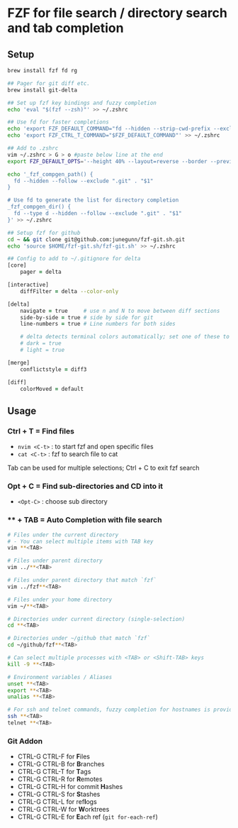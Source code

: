 # FZF for file search / directory search and tab completion

## Setup

```zsh
brew install fzf fd rg

## Pager for git diff etc.
brew install git-delta

## Set up fzf key bindings and fuzzy completion
echo 'eval "$(fzf --zsh)"' >> ~/.zshrc

## Use fd for faster completions
echo 'export FZF_DEFAULT_COMMAND="fd --hidden --strip-cwd-prefix --exclude .git"' >> ~/.zshrc
echo 'export FZF_CTRL_T_COMMAND="$FZF_DEFAULT_COMMAND"' >> ~/.zshrc

## Add to .zshrc
vim ~/.zshrc > G > o #paste below line at the end
export FZF_DEFAULT_OPTS='--height 40% --layout=reverse --border --preview "bat --color=always {}"'

echo '_fzf_compgen_path() {
  fd --hidden --follow --exclude ".git" . "$1"
}

# Use fd to generate the list for directory completion
_fzf_compgen_dir() {
  fd --type d --hidden --follow --exclude ".git" . "$1"
}' >> ~/.zshrc

## Setup fzf for github
cd ~ && git clone git@github.com:junegunn/fzf-git.sh.git
echo 'source $HOME/fzf-git.sh/fzf-git.sh' >> ~/.zshrc

## Config to add to ~/.gitignore for delta
[core]
    pager = delta

[interactive]
    diffFilter = delta --color-only

[delta]
    navigate = true     # use n and N to move between diff sections
    side-by-side = true # side by side for git
    line-numbers = true # Line numbers for both sides

    # delta detects terminal colors automatically; set one of these to disable auto-detection
    # dark = true
    # light = true

[merge]
    conflictstyle = diff3

[diff]
    colorMoved = default
```

## Usage
### Ctrl + T = Find files

- `nvim <C-t>` : to start fzf and open specific files
- `cat <C-t>` : fzf to search file to cat

Tab can be used for multiple selections; Ctrl + C to exit fzf search

### Opt + C = Find sub-directories and CD into it
- `<Opt-C>` : choose sub directory

### ** + TAB = Auto Completion with file search

```zsh
# Files under the current directory
# - You can select multiple items with TAB key
vim **<TAB>

# Files under parent directory
vim ../**<TAB>

# Files under parent directory that match `fzf`
vim ../fzf**<TAB>

# Files under your home directory
vim ~/**<TAB>

# Directories under current directory (single-selection)
cd **<TAB>

# Directories under ~/github that match `fzf`
cd ~/github/fzf**<TAB>

# Can select multiple processes with <TAB> or <Shift-TAB> keys
kill -9 **<TAB>

# Environment variables / Aliases
unset **<TAB>
export **<TAB>
unalias **<TAB>

# For ssh and telnet commands, fuzzy completion for hostnames is provided. The names are extracted from /etc/hosts and ~/.ssh/config.
ssh **<TAB>
telnet **<TAB>
```

### Git Addon
- CTRL-G CTRL-F for **F**iles
- CTRL-G CTRL-B for **B**ranches
- CTRL-G CTRL-T for **T**ags
- CTRL-G CTRL-R for **R**emotes
- CTRL-G CTRL-H for commit **H**ashes
- CTRL-G CTRL-S for **S**tashes
- CTRL-G CTRL-L for ref**l**ogs
- CTRL-G CTRL-W for **W**orktrees
- CTRL-G CTRL-E for **E**ach ref (`git for-each-ref`)






